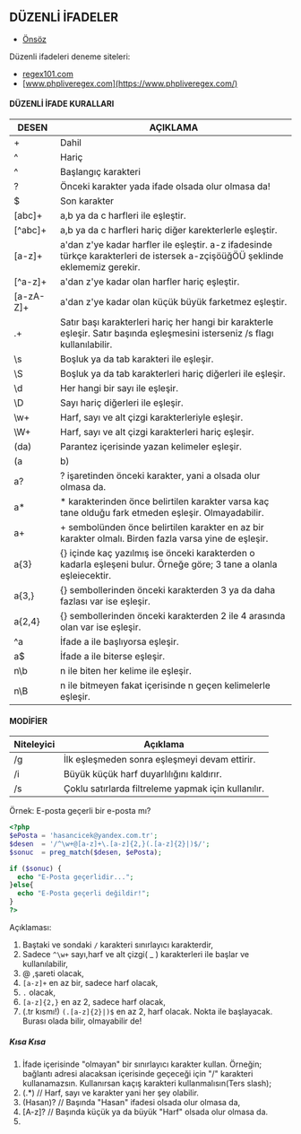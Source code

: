 ## DÜZENLİ İFADELER

- [Önsöz](https://github.com/cicekhasan/DersNotlarim)


Düzenli ifadeleri deneme siteleri:

- [regex101.com](https://regex101.com/)
- [www.phpliveregex.com](https://www.phpliveregex.com/)

#### DÜZENLİ İFADE KURALLARI

| DESEN     | AÇIKLAMA                                                                                                                      |
| ---       | ---                                                                                                                           |
| +         | Dahil                                                                                                                         |
| ^         | Hariç                                                                                                                         |
| ^         | Başlangıç karakteri                                                                                                           |
| ?         | Önceki karakter yada ifade olsada olur olmasa da!                                                                             |
| $         | Son karakter                                                                                                                  |
| [abc]+    | a,b ya da c harfleri ile eşleştir.                                                                                            |
| [^abc]+   | a,b ya da c harfleri hariç diğer karekterlerle eşleştir.                                                                      |
| [a-z]+    | a'dan z'ye kadar harfler ile eşleştir. a-z ifadesinde türkçe karakterleri de istersek a-zçişöüğÖÜ şeklinde eklememiz gerekir. |
| [^a-z]+   | a'dan z'ye kadar olan harfler hariç eşleştir.                                                                                 |
| [a-zA-Z]+ | a'dan z'ye kadar olan küçük büyük farketmez eşleştir.                                                                         |
| .+        | Satır başı karakterleri hariç her hangi bir karakterle eşleşir. Satır başında eşleşmesini isterseniz /s flagı kullanılabilir. |
| \s        | Boşluk ya da tab karakteri ile eşleşir.                                                                                       |
| \S        | Boşluk ya da tab karakterleri hariç diğerleri ile eşleşir.                                                                    |
| \d        | Her hangi bir sayı ile eşleşir.                                                                                               |
| \D        | Sayı hariç diğerleri ile eşleşir.                                                                                             |
| \w+       | Harf, sayı ve alt çizgi karakterleriyle eşleşir.                                                                              |
| \W+       | Harf, sayı ve alt çizgi karakterleri hariç eşleşir.                                                                           |
| (da)      | Parantez içerisinde yazan kelimeler eşleşir.                                                                                  |
| (a|b)     | a veya b ile eşleşir.                                                                                                         |
|  a?       | ? işaretinden önceki karakter, yani a olsada olur olmasa da.                                                                  |
| a*        | * karakterinden önce belirtilen karakter varsa kaç tane olduğu fark etmeden eşleşir. Olmayadabilir.                           |
| a+        | + sembolünden önce belirtilen karakter en az bir karakter olmalı. Birden fazla varsa yine de eşleşir.                         |
| a{3}      | {} içinde kaç yazılmış ise önceki karakterden o kadarla eşleşeni bulur. Örneğe göre; 3 tane a olanla eşleiecektir.            |
| a{3,}     | {} sembollerinden önceki karakterden 3 ya da daha fazlası var ise eşleşir.                                                    |
| a{2,4}    | {} sembollerinden önceki karakterden 2 ile 4 arasında olan var ise eşleşir.                                                   |
| ^a        | İfade a ile başlıyorsa eşleşir.                                                                                               |
| a$        | İfade a ile biterse eşleşir.                                                                                                  |
| n\b       | n ile biten her kelime ile eşleşir.                                                                                           |
| n\B       | n ile bitmeyen fakat içerisinde n geçen kelimelerle eşleşir.                                                                  |

#### MODİFİER

| Niteleyici | Açıklama                                                                                                                      |
| ---        | ---                                                                                                                           |
| /g         | İlk eşleşmeden sonra eşleşmeyi devam ettirir.                                                                                 |
| /i         | Büyük küçük harf duyarlılığını kaldırır.                                                                                      |
| /s         | Çoklu satırlarda filtreleme yapmak için kullanılır.                                                                           |


Örnek: E-posta geçerli bir e-posta mı?

```php
<?php
$ePosta = 'hasancicek@yandex.com.tr';
$desen  = '/^\w+@[a-z]+\.[a-z]{2,}(.[a-z]{2}|)$/';
$sonuc  = preg_match($desen, $ePosta);

if ($sonuc) {
  echo "E-Posta geçerlidir...";
}else{
  echo "E-Posta geçerli değildir!";
}
?>
```

Açıklaması:

1. Baştaki ve sondaki ```/``` karakteri sınırlayıcı karakterdir,
2. Sadece ```^\w+``` sayı,harf ve alt çizgi( _ ) karakterleri ile başlar ve kullanılabilir,
3. @ ,şareti olacak,
4. ```[a-z]+``` en az bir, sadece harf olacak,
5. ``` . ``` olacak,
6. ```[a-z]{2,}``` en az 2, sadece harf olacak,
7. (.tr kısmı!) ```(.[a-z]{2}|)$``` en az 2, harf olacak. Nokta ile başlayacak. Burası olada bilir, olmayabilir de!

##### Kısa Kısa

1. İfade içerisinde "olmayan" bir sınırlayıcı karakter kullan. Örneğin; bağlantı adresi alacaksan içerisinde geçeceği için "/" karakteri kullanamazsın. Kullanırsan kaçış karakteri kullanmalısın(Ters slash);
2. (.\*)        // Harf, sayı ve karakter yani her şey olabilir.
3. (Hasan)?     // Başında "Hasan" ifadesi olsada olur olmasa da,
4. [A-z]?       // Başında küçük ya da büyük "Harf" olsada olur olmasa da.
5. 
